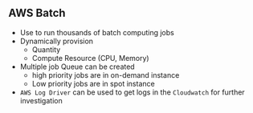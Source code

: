 ## AWS Batch

- Use to run thousands of batch computing jobs
- Dynamically provision
  - Quantity
  - Compute Resource (CPU, Memory)
- Multiple job Queue can be created
  - high priority jobs are in on-demand instance
  - Low priority jobs are in spot instance
- `AWS Log Driver` can be used to get logs in the `Cloudwatch` for further investigation
